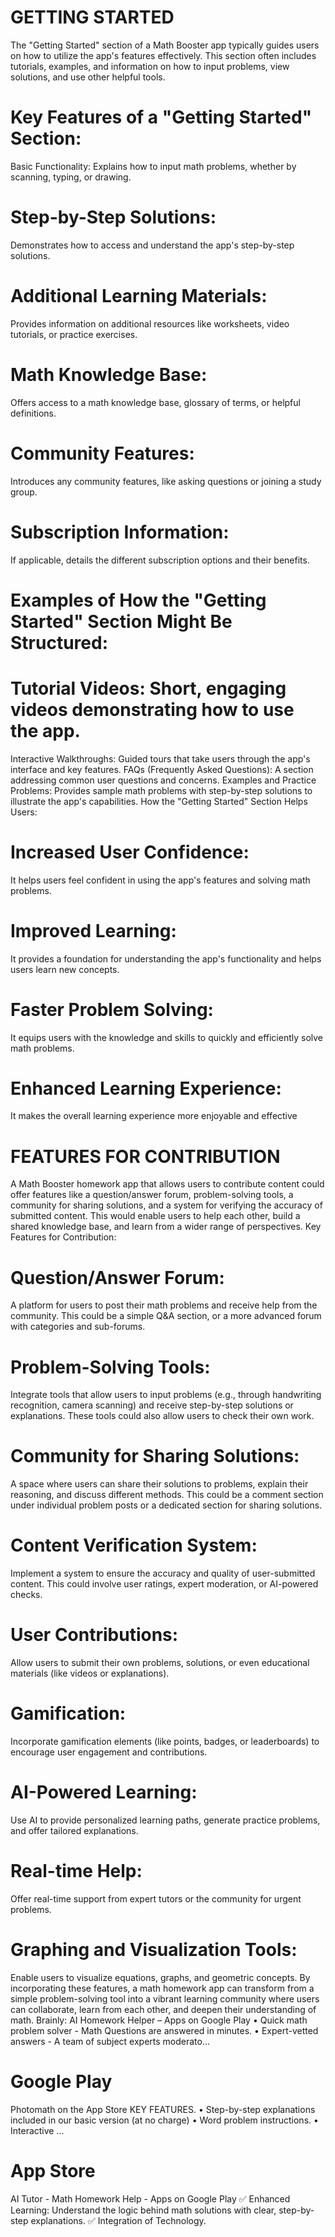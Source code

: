 # GETTING STARTED

The "Getting Started" section of a Math Booster app typically guides users on how to utilize the app's features effectively. This section often includes tutorials, examples, and information on how to input problems, view solutions, and use other helpful tools. 

# Key Features of a "Getting Started" Section:
Basic Functionality:
Explains how to input math problems, whether by scanning, typing, or drawing. 
# Step-by-Step Solutions:
Demonstrates how to access and understand the app's step-by-step solutions. 
# Additional Learning Materials:
Provides information on additional resources like worksheets, video tutorials, or practice exercises. 
# Math Knowledge Base:
Offers access to a math knowledge base, glossary of terms, or helpful definitions. 
# Community Features:
Introduces any community features, like asking questions or joining a study group. 
# Subscription Information:
If applicable, details the different subscription options and their benefits. 
# Examples of How the "Getting Started" Section Might Be Structured:
# Tutorial Videos: Short, engaging videos demonstrating how to use the app. 
Interactive Walkthroughs: Guided tours that take users through the app's interface and key features. 
FAQs (Frequently Asked Questions): A section addressing common user questions and concerns. 
Examples and Practice Problems: Provides sample math problems with step-by-step solutions to illustrate the app's capabilities. 
How the "Getting Started" Section Helps Users:
# Increased User Confidence:
It helps users feel confident in using the app's features and solving math problems. 
# Improved Learning:
It provides a foundation for understanding the app's functionality and helps users learn new concepts. 
# Faster Problem Solving:
It equips users with the knowledge and skills to quickly and efficiently solve math problems. 
# Enhanced Learning Experience:
It makes the overall learning experience more enjoyable and effective


# FEATURES FOR CONTRIBUTION

A Math Booster homework app that allows users to contribute content could offer features like a question/answer forum, problem-solving tools, a community for sharing solutions, and a system for verifying the accuracy of submitted content. This would enable users to help each other, build a shared knowledge base, and learn from a wider range of perspectives. 
Key Features for Contribution:
# Question/Answer Forum:
A platform for users to post their math problems and receive help from the community. This could be a simple Q&A section, or a more advanced forum with categories and sub-forums. 
# Problem-Solving Tools:
Integrate tools that allow users to input problems (e.g., through handwriting recognition, camera scanning) and receive step-by-step solutions or explanations. These tools could also allow users to check their own work. 
# Community for Sharing Solutions:
A space where users can share their solutions to problems, explain their reasoning, and discuss different methods. This could be a comment section under individual problem posts or a dedicated section for sharing solutions. 
# Content Verification System:
Implement a system to ensure the accuracy and quality of user-submitted content. This could involve user ratings, expert moderation, or AI-powered checks. 
# User Contributions:
Allow users to submit their own problems, solutions, or even educational materials (like videos or explanations). 
# Gamification:
Incorporate gamification elements (like points, badges, or leaderboards) to encourage user engagement and contributions. 
# AI-Powered Learning:
Use AI to provide personalized learning paths, generate practice problems, and offer tailored explanations. 
# Real-time Help:
Offer real-time support from expert tutors or the community for urgent problems. 
# Graphing and Visualization Tools:
Enable users to visualize equations, graphs, and geometric concepts. 
By incorporating these features, a math homework app can transform from a simple problem-solving tool into a vibrant learning community where users can collaborate, learn from each other, and deepen their understanding of math. 
Brainly: AI Homework Helper – Apps on Google Play
• Quick math problem solver - Math Questions are answered in minutes. • Expert-vetted answers - A team of subject experts moderato...

# Google Play

Photomath on the App Store
KEY FEATURES. • Step-by-step explanations included in our basic version (at no charge) • Word problem instructions. • Interactive ...

# App Store
AI Tutor - Math Homework Help - Apps on Google Play
✅ Enhanced Learning: Understand the logic behind math solutions with clear, step-by-step explanations. ✅ Integration of Technology.


